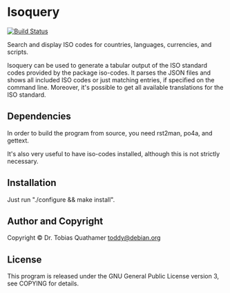 Isoquery
========

[![Build Status](https://travis-ci.org/toddy15/isoquery.svg?branch=master)](https://travis-ci.org/toddy15/isoquery)

Search and display ISO codes for countries, languages, currencies, and scripts.

Isoquery can be used to generate a tabular output of the ISO standard
codes provided by the package iso-codes. It parses the JSON files and shows
all included ISO codes or just matching entries, if specified on the command
line. Moreover, it's possible to get all available translations for
the ISO standard.

Dependencies
------------

In order to build the program from source, you need rst2man, po4a,
and gettext.

It's also very useful to have iso-codes installed, although this is
not strictly necessary.

Installation
------------

Just run "./configure && make install".

Author and Copyright
--------------------

Copyright © Dr. Tobias Quathamer <toddy@debian.org>

License
-------

This program is released under the GNU General Public License version 3,
see COPYING for details.
